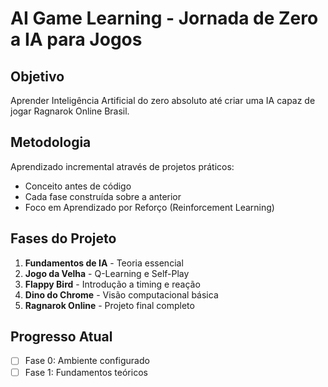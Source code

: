 # AI Game Learning - Jornada de Zero a IA para Jogos

## Objetivo
Aprender Inteligência Artificial do zero absoluto até criar uma IA capaz de jogar Ragnarok Online Brasil.

## Metodologia
Aprendizado incremental através de projetos práticos:
- Conceito antes de código
- Cada fase construída sobre a anterior
- Foco em Aprendizado por Reforço (Reinforcement Learning)

## Fases do Projeto
1. **Fundamentos de IA** - Teoria essencial
2. **Jogo da Velha** - Q-Learning e Self-Play
3. **Flappy Bird** - Introdução a timing e reação
4. **Dino do Chrome** - Visão computacional básica
5. **Ragnarok Online** - Projeto final completo

## Progresso Atual
- [ ] Fase 0: Ambiente configurado
- [ ] Fase 1: Fundamentos teóricos
